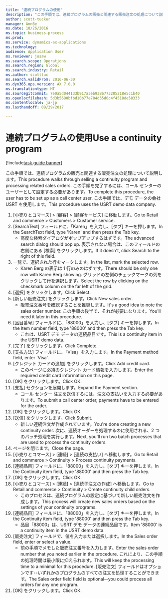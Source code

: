 ```yaml
--- 
title: "連続プログラムの使用"
description: "この手順では、連続プログラムの販売と関連する販売注文の処理について説明します。"
author: scott-tucker
manager: AnnBe
ms.date: 10/26/2016
ms.topic: business-process
ms.prod: 
ms.service: dynamics-ax-applications
ms.technology: 
audience: Application User
ms.reviewer: josaw
ms.search.scope: Operations
ms.search.region: Global
ms.search.industry: Retail
ms.author: scotttuc
ms.search.validFrom: 2016-06-30
ms.dyn365.ops.version: AX 7.0.0
ms.translationtype: HT
ms.sourcegitcommit: 7e0a5d044133b917a3eb9386773205218e5c1b40
ms.openlocfilehash: 5d3b5690bfbd10b77e784d35d0c4f4518de58333
ms.contentlocale: ja-jp
ms.lasthandoff: 09/29/2017

---
```

# <a name="use-a-continuity-program"></a><span data-ttu-id="6bbf1-103">連続プログラムの使用</span><span class="sxs-lookup"><span data-stu-id="6bbf1-103">Use a continuity program</span></span>

[!include[task guide banner](../includes/task-guide-banner.md)]

<span data-ttu-id="6bbf1-104">この手順では、連続プログラムの販売と関連する販売注文の処理について説明します。</span><span class="sxs-lookup"><span data-stu-id="6bbf1-104">This procedure walks through selling a continuity program and processing related sales orders.</span></span> <span data-ttu-id="6bbf1-105">この手順を完了するには、コール センターのユーザーとして設定する必要があります。</span><span class="sxs-lookup"><span data-stu-id="6bbf1-105">To complete this procedure, the user has to be set up as a call center user.</span></span> <span data-ttu-id="6bbf1-106">この手順では、デモ データの会社 USRT を使用します。</span><span class="sxs-lookup"><span data-stu-id="6bbf1-106">This procedure uses the USRT demo data company.</span></span>

1. <span data-ttu-id="6bbf1-107">[小売りとコマース] > [顧客] > [顧客サービス] に移動します。</span><span class="sxs-lookup"><span data-stu-id="6bbf1-107">Go to Retail and commerce > Customers > Customer service.</span></span>
2. <span data-ttu-id="6bbf1-108">[SearchText] フィールドに、「Karen」を入力し、[タブ] キーを押します。</span><span class="sxs-lookup"><span data-stu-id="6bbf1-108">In the SearchText field, type 'Karen' and then press the Tab key.</span></span>
    * <span data-ttu-id="6bbf1-109">高度な検索ダイアログがポップアップするはずです。</span><span class="sxs-lookup"><span data-stu-id="6bbf1-109">The advanced search dialog should pop up.</span></span> <span data-ttu-id="6bbf1-110">表示されない場合は、このフィールドの右側にある [検索] をクリックします。</span><span class="sxs-lookup"><span data-stu-id="6bbf1-110">If it doesn't, click Search to the right of this field.</span></span>  
3. <span data-ttu-id="6bbf1-111">一覧で、選択された行をマークします。</span><span class="sxs-lookup"><span data-stu-id="6bbf1-111">In the list, mark the selected row.</span></span>
    * <span data-ttu-id="6bbf1-112">Karen Berg の表示は 1 行のみのはずです。</span><span class="sxs-lookup"><span data-stu-id="6bbf1-112">There should be only one row with Karen Berg showing.</span></span> <span data-ttu-id="6bbf1-113">グリッドの左側のチェックマークの列をクリックして行を選択します。</span><span class="sxs-lookup"><span data-stu-id="6bbf1-113">Select the row by clicking on the checkmark column on the far left of the grid.</span></span>  
4. <span data-ttu-id="6bbf1-114">[選択] をクリックします。</span><span class="sxs-lookup"><span data-stu-id="6bbf1-114">Click Select.</span></span>
5. <span data-ttu-id="6bbf1-115">[新しい販売注文] をクリックします。</span><span class="sxs-lookup"><span data-stu-id="6bbf1-115">Click New sales order.</span></span>
    * <span data-ttu-id="6bbf1-116">販売注文番号を確認することを推奨します。</span><span class="sxs-lookup"><span data-stu-id="6bbf1-116">It's a good idea to note the sales order number.</span></span> <span data-ttu-id="6bbf1-117">この手順の後半で、それが必要になります。</span><span class="sxs-lookup"><span data-stu-id="6bbf1-117">You'll need it later in this procedure.</span></span>  
6. <span data-ttu-id="6bbf1-118">[品目番号] フィールドに、「88000」を入力し、[タブ] キーを押します。</span><span class="sxs-lookup"><span data-stu-id="6bbf1-118">In the Item number field, type '88000' and then press the Tab key.</span></span>
    * <span data-ttu-id="6bbf1-119">これは、USRT デモ データの連続品目です。</span><span class="sxs-lookup"><span data-stu-id="6bbf1-119">This is a continuity item in the USRT demo data.</span></span>  
7. <span data-ttu-id="6bbf1-120">[完了] をクリックします。</span><span class="sxs-lookup"><span data-stu-id="6bbf1-120">Click Complete.</span></span>
8. <span data-ttu-id="6bbf1-121">[支払方法] フィールドに、「Visa」を入力します。</span><span class="sxs-lookup"><span data-stu-id="6bbf1-121">In the Payment method field, enter 'Visa'.</span></span>
9. <span data-ttu-id="6bbf1-122">[クレジット カードの追加] をクリックします。</span><span class="sxs-lookup"><span data-stu-id="6bbf1-122">Click Add credit card.</span></span>
    * <span data-ttu-id="6bbf1-123">このページに必須のクレジット カード情報を入力します。</span><span class="sxs-lookup"><span data-stu-id="6bbf1-123">Enter the required credit card information on this page.</span></span>  
10. <span data-ttu-id="6bbf1-124">[OK] をクリックします。</span><span class="sxs-lookup"><span data-stu-id="6bbf1-124">Click OK.</span></span>
11. <span data-ttu-id="6bbf1-125">[支払] セクションを展開します。</span><span class="sxs-lookup"><span data-stu-id="6bbf1-125">Expand the Payment section.</span></span>
    * <span data-ttu-id="6bbf1-126">コール センター 注文を送信するには、注文の支払いを入力する必要があります。</span><span class="sxs-lookup"><span data-stu-id="6bbf1-126">To submit a call center order, payments have to be entered for the order.</span></span>  
12. <span data-ttu-id="6bbf1-127">[OK] をクリックします。</span><span class="sxs-lookup"><span data-stu-id="6bbf1-127">Click OK.</span></span>
13. <span data-ttu-id="6bbf1-128">[送信] をクリックします。</span><span class="sxs-lookup"><span data-stu-id="6bbf1-128">Click Submit.</span></span>
    * <span data-ttu-id="6bbf1-129">新しい連続注文が作成されています。</span><span class="sxs-lookup"><span data-stu-id="6bbf1-129">You're done creating a new continuity order.</span></span> <span data-ttu-id="6bbf1-130">次に、連続オーダーを処理するのに使用される、2 つのバッチ処理を実行します。</span><span class="sxs-lookup"><span data-stu-id="6bbf1-130">Next, you'll run two batch processes that are used to process the continuity orders.</span></span>  
14. <span data-ttu-id="6bbf1-131">ページを閉じます。</span><span class="sxs-lookup"><span data-stu-id="6bbf1-131">Close the page.</span></span>
15. <span data-ttu-id="6bbf1-132">[小売りとコマース] > [連続] > [連続の支払い] へ移動します。</span><span class="sxs-lookup"><span data-stu-id="6bbf1-132">Go to Retail and commerce > Continuity > Process continuity payments.</span></span>
16. <span data-ttu-id="6bbf1-133">[連続品目] フィールドに、「88000」を入力し、[タブ] キーを押します。</span><span class="sxs-lookup"><span data-stu-id="6bbf1-133">In the Continuity item field, type '88000' and then press the Tab key.</span></span>
17. <span data-ttu-id="6bbf1-134">[OK] をクリックします。</span><span class="sxs-lookup"><span data-stu-id="6bbf1-134">Click OK.</span></span>
18. <span data-ttu-id="6bbf1-135">[小売りとコマース] > [連続] > [連続子注文の作成] へ移動します。</span><span class="sxs-lookup"><span data-stu-id="6bbf1-135">Go to Retail and commerce > Continuity > Create continuity child orders.</span></span>
    * <span data-ttu-id="6bbf1-136">このプロセスは、連続プログラムの設定に基づいて新しい販売注文を作成します。</span><span class="sxs-lookup"><span data-stu-id="6bbf1-136">This process will create new sales orders based on the settings of your continuity programs.</span></span>  
19. <span data-ttu-id="6bbf1-137">[連続品目] フィールドに、「88000」を入力し、[タブ] キーを押します。</span><span class="sxs-lookup"><span data-stu-id="6bbf1-137">In the Continuity item field, type '88000' and then press the Tab key.</span></span>
    * <span data-ttu-id="6bbf1-138">品目「88000」は、USRT デモ データの連続品目です。</span><span class="sxs-lookup"><span data-stu-id="6bbf1-138">Item '88000' is a continuity item in the USRT demo data.</span></span>  
20. <span data-ttu-id="6bbf1-139">[販売注文] フィールドで、値を入力または選択します。</span><span class="sxs-lookup"><span data-stu-id="6bbf1-139">In the Sales order field, enter or select a value.</span></span>
    * <span data-ttu-id="6bbf1-140">前の手順でメモした販売注文番号を入力します。</span><span class="sxs-lookup"><span data-stu-id="6bbf1-140">Enter the sales order number that you noted earlier in the procedure.</span></span> <span data-ttu-id="6bbf1-141">これにより、この手順の処理時間は最小限に抑えられます。</span><span class="sxs-lookup"><span data-stu-id="6bbf1-141">This will keep the processing time to a minimal for this procedure.</span></span> <span data-ttu-id="6bbf1-142">[販売注文] フィールドはオプションです--いずれかのプログラムのすべての注文を処理することができます。</span><span class="sxs-lookup"><span data-stu-id="6bbf1-142">The Sales order field field is optional--you could process all orders for any one program.</span></span>  
21. <span data-ttu-id="6bbf1-143">[OK] をクリックします。</span><span class="sxs-lookup"><span data-stu-id="6bbf1-143">Click OK.</span></span>


